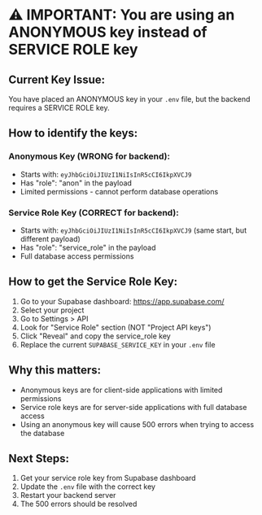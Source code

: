 # ⚠️ IMPORTANT: You are using an ANONYMOUS key instead of SERVICE ROLE key

## Current Key Issue:
You have placed an ANONYMOUS key in your `.env` file, but the backend requires a SERVICE ROLE key.

## How to identify the keys:

### Anonymous Key (WRONG for backend):
- Starts with: `eyJhbGciOiJIUzI1NiIsInR5cCI6IkpXVCJ9`
- Has "role": "anon" in the payload
- Limited permissions - cannot perform database operations

### Service Role Key (CORRECT for backend):
- Starts with: `eyJhbGciOiJIUzI1NiIsInR5cCI6IkpXVCJ9` (same start, but different payload)
- Has "role": "service_role" in the payload
- Full database access permissions

## How to get the Service Role Key:

1. Go to your Supabase dashboard: https://app.supabase.com/
2. Select your project
3. Go to Settings > API
4. Look for "Service Role" section (NOT "Project API keys")
5. Click "Reveal" and copy the service_role key
6. Replace the current `SUPABASE_SERVICE_KEY` in your `.env` file

## Why this matters:
- Anonymous keys are for client-side applications with limited permissions
- Service role keys are for server-side applications with full database access
- Using an anonymous key will cause 500 errors when trying to access the database

## Next Steps:
1. Get your service role key from Supabase dashboard
2. Update the `.env` file with the correct key
3. Restart your backend server
4. The 500 errors should be resolved
